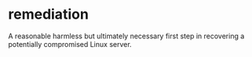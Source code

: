 # remediation
A reasonable harmless but ultimately necessary first step in recovering a potentially compromised Linux server.
